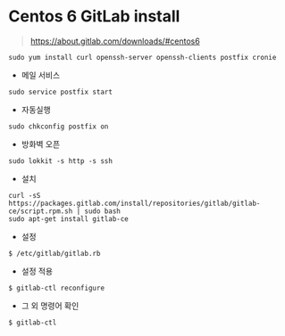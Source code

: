 # Centos 6 GitLab install

> https://about.gitlab.com/downloads/#centos6


```
sudo yum install curl openssh-server openssh-clients postfix cronie
```

- 메일 서비스
```
sudo service postfix start
```

- 자동실행
```
sudo chkconfig postfix on
```

- 방화벽 오픈
```
sudo lokkit -s http -s ssh
```

- 설치
```
curl -sS https://packages.gitlab.com/install/repositories/gitlab/gitlab-ce/script.rpm.sh | sudo bash
sudo apt-get install gitlab-ce
```

- 설정
```
$ /etc/gitlab/gitlab.rb
```

- 설정 적용
```
$ gitlab-ctl reconfigure
```

- 그 외 명령어 확인
```
$ gitlab-ctl
```
